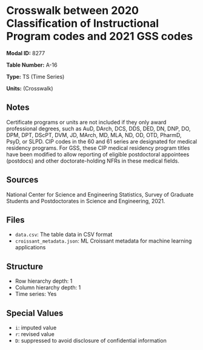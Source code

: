 # Crosswalk between 2020 Classification of Instructional Program codes and 2021 GSS codes

**Modal ID:** 8277

**Table Number:** A-16

**Type:** TS (Time Series)

**Units:** (Crosswalk)

## Notes

Certificate programs or units are not included if they only award professional degrees, such as AuD, DArch, DCS, DDS, DED, DN, DNP, DO, DPM, DPT, DScPT, DVM, JD, MArch, MD, MLA, ND, OD, OTD, PharmD, PsyD, or SLPD. CIP codes in the 60 and 61 series are designated for medical residency programs. For GSS, these CIP medical residency program titles have been modified to allow reporting of eligible postdoctoral appointees (postdocs) and other doctorate-holding NFRs in these medical fields.

## Sources

National Center for Science and Engineering Statistics, Survey of Graduate Students and Postdoctorates in Science and Engineering, 2021.

## Files

- `data.csv`: The table data in CSV format
- `croissant_metadata.json`: ML Croissant metadata for machine learning applications

## Structure

- Row hierarchy depth: 1
- Column hierarchy depth: 1
- Time series: Yes

## Special Values

- `i`: imputed value
- `r`: revised value
- `D`: suppressed to avoid disclosure of confidential information
